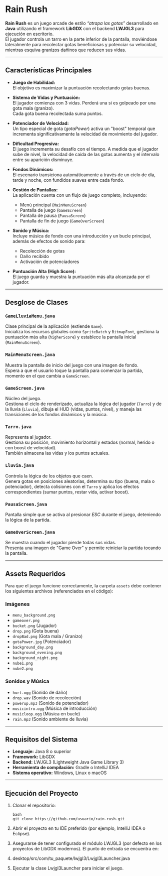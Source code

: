 # Rain Rush

**Rain Rush** es un juego arcade de estilo *“atrapa las gotas”* desarrollado en **Java** utilizando el framework **LibGDX** con el backend **LWJGL3** para ejecución en escritorio.  
El jugador controla un tarro en la parte inferior de la pantalla, moviéndose lateralmente para recolectar gotas beneficiosas y potenciar su velocidad, mientras esquiva granizos dañinos que reducen sus vidas.

---

## Características Principales

- **Juego de Habilidad:**  
  El objetivo es maximizar la puntuación recolectando gotas buenas.

- **Sistema de Vidas y Puntuación:**  
  El jugador comienza con 3 vidas. Perderá una si es golpeado por una gota mala (granizo).  
  Cada gota buena recolectada suma puntos.

- **Potenciador de Velocidad:**  
  Un tipo especial de gota (*gotaPower*) activa un "boost" temporal que incrementa significativamente la velocidad de movimiento del jugador.

- **Dificultad Progresiva:**  
  El juego incrementa su desafío con el tiempo. A medida que el jugador sube de nivel, la velocidad de caída de las gotas aumenta y el intervalo entre su aparición disminuye.

- **Fondos Dinámicos:**  
  El escenario transiciona automáticamente a través de un ciclo de día, tarde y noche, con fundidos suaves entre cada fondo.

- **Gestión de Pantallas:**  
  La aplicación cuenta con un flujo de juego completo, incluyendo:
  - Menú principal (`MainMenuScreen`)
  - Pantalla de juego (`GameScreen`)
  - Pantalla de pausa (`PausaScreen`)
  - Pantalla de fin de juego (`GameOverScreen`)

- **Sonido y Música:**  
  Incluye música de fondo con una introducción y un bucle principal, además de efectos de sonido para:
  - Recolección de gotas
  - Daño recibido
  - Activación de potenciadores

- **Puntuación Alta (High Score):**  
  El juego guarda y muestra la puntuación más alta alcanzada por el jugador.

---

## Desglose de Clases

### `GameLluviaMenu.java`
Clase principal de la aplicación (extiende `Game`).  
Inicializa los recursos globales como `SpriteBatch` y `BitmapFont`, gestiona la puntuación más alta (`higherScore`) y establece la pantalla inicial (`MainMenuScreen`).

### `MainMenuScreen.java`
Muestra la pantalla de inicio del juego con una imagen de fondo.  
Espera a que el usuario toque la pantalla para comenzar la partida, momento en el que cambia a `GameScreen`.

### `GameScreen.java`
Núcleo del juego.  
Gestiona el ciclo de renderizado, actualiza la lógica del jugador (`Tarro`) y de la lluvia (`Lluvia`), dibuja el HUD (vidas, puntos, nivel), y maneja las transiciones de los fondos dinámicos y la música.

### `Tarro.java`
Representa al jugador.  
Gestiona su posición, movimiento horizontal y estados (normal, herido o con boost de velocidad).  
También almacena las vidas y los puntos actuales.

### `Lluvia.java`
Controla la lógica de los objetos que caen.  
Genera gotas en posiciones aleatorias, determina su tipo (buena, mala o potenciador), detecta colisiones con el `Tarro` y aplica los efectos correspondientes (sumar puntos, restar vida, activar boost).

### `PausaScreen.java`
Pantalla simple que se activa al presionar *ESC* durante el juego, deteniendo la lógica de la partida.

### `GameOverScreen.java`
Se muestra cuando el jugador pierde todas sus vidas.  
Presenta una imagen de "Game Over" y permite reiniciar la partida tocando la pantalla.

---

## Assets Requeridos

Para que el juego funcione correctamente, la carpeta `assets` debe contener los siguientes archivos (referenciados en el código):

### Imágenes
- `menu_background.png`
- `gameover.png`
- `bucket.png` (Jugador)
- `drop.png` (Gota buena)
- `dropBad.png` (Gota mala / Granizo)
- `gotaPower.jpg` (Potenciador)
- `background_day.png`
- `background_evening.png`
- `background_night.png`
- `nube1.png`
- `nube2.png`

### Sonidos y Música
- `hurt.ogg` (Sonido de daño)
- `drop.wav` (Sonido de recolección)
- `powerup.mp3` (Sonido de potenciador)
- `musicintro.ogg` (Música de introducción)
- `musicloop.ogg` (Música en bucle)
- `rain.mp3` (Sonido ambiente de lluvia)

---

## Requisitos del Sistema

- **Lenguaje:** Java 8 o superior  
- **Framework:** LibGDX  
- **Backend:** LWJGL3 (Lightweight Java Game Library 3)  
- **Herramienta de compilación:** Gradle o IntelliJ IDEA  
- **Sistema operativo:** Windows, Linux o macOS  

---

## Ejecución del Proyecto

1. Clonar el repositorio:  
   ```
   bash
   git clone https://github.com/usuario/rain-rush.git
2. Abrir el proyecto en tu IDE preferido (por ejemplo, IntelliJ IDEA o Eclipse).

3. Asegurarse de tener configurado el módulo LWJGL3 (por defecto en los proyectos de LibGDX modernos).
El punto de entrada se encuentra en:

4. desktop/src/com/tu_paquete/lwjgl3/Lwjgl3Launcher.java

5. Ejecutar la clase Lwjgl3Launcher para iniciar el juego.
